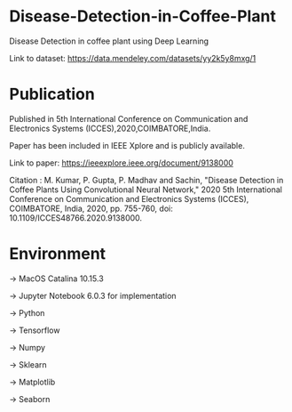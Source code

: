 # Disease-Detection-in-Coffee-Plant
Disease Detection in coffee plant using Deep Learning

Link to dataset: https://data.mendeley.com/datasets/yy2k5y8mxg/1

# Publication
Published in 5th International Conference on Communication and Electronics Systems (ICCES),2020,COIMBATORE,India. 

Paper has been included in IEEE Xplore and is publicly available.

Link to paper: https://ieeexplore.ieee.org/document/9138000

Citation     : M. Kumar, P. Gupta, P. Madhav and Sachin, "Disease Detection in Coffee Plants Using Convolutional Neural Network," 2020 5th International Conference                on Communication and Electronics Systems (ICCES), COIMBATORE, India, 2020, pp. 755-760, doi: 10.1109/ICCES48766.2020.9138000.

# Environment

-> MacOS Catalina 10.15.3 

-> Jupyter Notebook 6.0.3 for implementation

-> Python

-> Tensorflow

-> Numpy

-> Sklearn

-> Matplotlib

-> Seaborn
